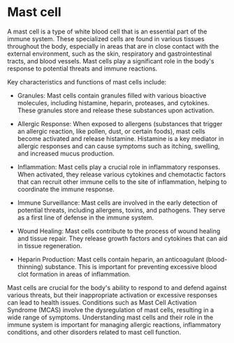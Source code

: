#  Mast cell

A mast cell is a type of white blood cell that is an essential part of the immune system. These specialized cells are found in various tissues throughout the body, especially in areas that are in close contact with the external environment, such as the skin, respiratory and gastrointestinal tracts, and blood vessels. Mast cells play a significant role in the body's response to potential threats and immune reactions.

Key characteristics and functions of mast cells include:

* Granules: Mast cells contain granules filled with various bioactive molecules, including histamine, heparin, proteases, and cytokines. These granules store and release these substances upon activation.

* Allergic Response: When exposed to allergens (substances that trigger an allergic reaction, like pollen, dust, or certain foods), mast cells become activated and release histamine. Histamine is a key mediator in allergic responses and can cause symptoms such as itching, swelling, and increased mucus production.

* Inflammation: Mast cells play a crucial role in inflammatory responses. When activated, they release various cytokines and chemotactic factors that can recruit other immune cells to the site of inflammation, helping to coordinate the immune response.

* Immune Surveillance: Mast cells are involved in the early detection of potential threats, including allergens, toxins, and pathogens. They serve as a first line of defense in the immune system.

* Wound Healing: Mast cells contribute to the process of wound healing and tissue repair. They release growth factors and cytokines that can aid in tissue regeneration.

* Heparin Production: Mast cells contain heparin, an anticoagulant (blood-thinning) substance. This is important for preventing excessive blood clot formation in areas of inflammation.

Mast cells are crucial for the body's ability to respond to and defend against various threats, but their inappropriate activation or excessive responses can lead to health issues. Conditions such as Mast Cell Activation Syndrome (MCAS) involve the dysregulation of mast cells, resulting in a wide range of symptoms. Understanding mast cells and their role in the immune system is important for managing allergic reactions, inflammatory conditions, and other disorders related to mast cell function.

